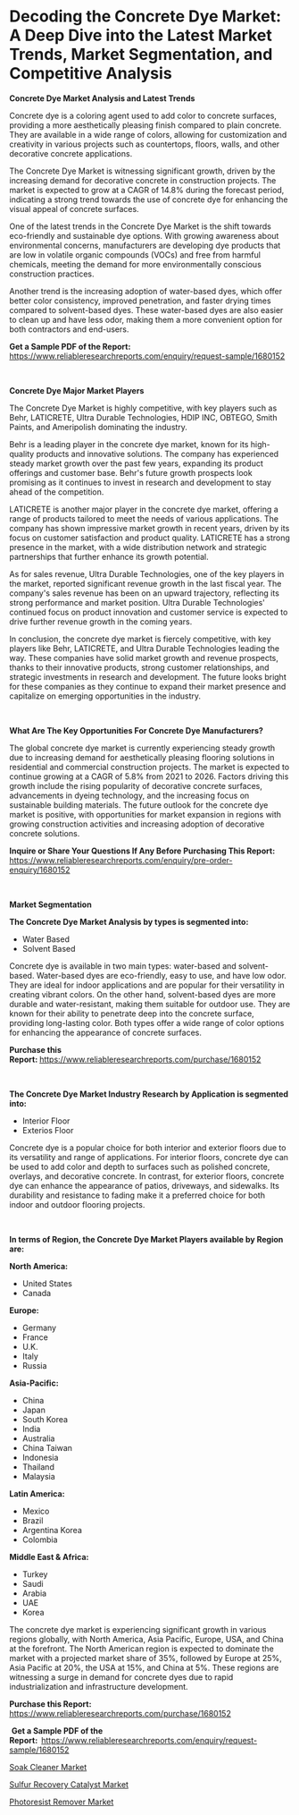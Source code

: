 <p><h1>Decoding the Concrete Dye Market: A Deep Dive into the Latest Market Trends, Market Segmentation, and Competitive Analysis</h1></p><p><strong>Concrete Dye Market Analysis and Latest Trends</strong></p>
<p><p>Concrete dye is a coloring agent used to add color to concrete surfaces, providing a more aesthetically pleasing finish compared to plain concrete. They are available in a wide range of colors, allowing for customization and creativity in various projects such as countertops, floors, walls, and other decorative concrete applications.</p><p>The Concrete Dye Market is witnessing significant growth, driven by the increasing demand for decorative concrete in construction projects. The market is expected to grow at a CAGR of 14.8% during the forecast period, indicating a strong trend towards the use of concrete dye for enhancing the visual appeal of concrete surfaces.</p><p>One of the latest trends in the Concrete Dye Market is the shift towards eco-friendly and sustainable dye options. With growing awareness about environmental concerns, manufacturers are developing dye products that are low in volatile organic compounds (VOCs) and free from harmful chemicals, meeting the demand for more environmentally conscious construction practices.</p><p>Another trend is the increasing adoption of water-based dyes, which offer better color consistency, improved penetration, and faster drying times compared to solvent-based dyes. These water-based dyes are also easier to clean up and have less odor, making them a more convenient option for both contractors and end-users.</p></p>
<p><strong>Get a Sample PDF of the Report:&nbsp;</strong> <a href="https://www.reliableresearchreports.com/enquiry/request-sample/1680152">https://www.reliableresearchreports.com/enquiry/request-sample/1680152</a></p>
<p>&nbsp;</p>
<p><strong>Concrete Dye Major Market Players</strong></p>
<p><p>The Concrete Dye Market is highly competitive, with key players such as Behr, LATICRETE, Ultra Durable Technologies, HDIP INC, OBTEGO, Smith Paints, and Ameripolish dominating the industry. </p><p>Behr is a leading player in the concrete dye market, known for its high-quality products and innovative solutions. The company has experienced steady market growth over the past few years, expanding its product offerings and customer base. Behr's future growth prospects look promising as it continues to invest in research and development to stay ahead of the competition.</p><p>LATICRETE is another major player in the concrete dye market, offering a range of products tailored to meet the needs of various applications. The company has shown impressive market growth in recent years, driven by its focus on customer satisfaction and product quality. LATICRETE has a strong presence in the market, with a wide distribution network and strategic partnerships that further enhance its growth potential.</p><p>As for sales revenue, Ultra Durable Technologies, one of the key players in the market, reported significant revenue growth in the last fiscal year. The company's sales revenue has been on an upward trajectory, reflecting its strong performance and market position. Ultra Durable Technologies' continued focus on product innovation and customer service is expected to drive further revenue growth in the coming years.</p><p>In conclusion, the concrete dye market is fiercely competitive, with key players like Behr, LATICRETE, and Ultra Durable Technologies leading the way. These companies have solid market growth and revenue prospects, thanks to their innovative products, strong customer relationships, and strategic investments in research and development. The future looks bright for these companies as they continue to expand their market presence and capitalize on emerging opportunities in the industry.</p></p>
<p>&nbsp;</p>
<p><strong>What Are The Key Opportunities For Concrete Dye Manufacturers?</strong></p>
<p><p>The global concrete dye market is currently experiencing steady growth due to increasing demand for aesthetically pleasing flooring solutions in residential and commercial construction projects. The market is expected to continue growing at a CAGR of 5.8% from 2021 to 2026. Factors driving this growth include the rising popularity of decorative concrete surfaces, advancements in dyeing technology, and the increasing focus on sustainable building materials. The future outlook for the concrete dye market is positive, with opportunities for market expansion in regions with growing construction activities and increasing adoption of decorative concrete solutions.</p></p>
<p><strong>Inquire or Share Your Questions If Any Before Purchasing This Report:</strong> <a href="https://www.reliableresearchreports.com/enquiry/pre-order-enquiry/1680152">https://www.reliableresearchreports.com/enquiry/pre-order-enquiry/1680152</a></p>
<p>&nbsp;</p>
<p><strong>Market Segmentation</strong></p>
<p><strong>The Concrete Dye Market Analysis by types is segmented into:</strong></p>
<p><ul><li>Water Based</li><li>Solvent Based</li></ul></p>
<p><p>Concrete dye is available in two main types: water-based and solvent-based. Water-based dyes are eco-friendly, easy to use, and have low odor. They are ideal for indoor applications and are popular for their versatility in creating vibrant colors. On the other hand, solvent-based dyes are more durable and water-resistant, making them suitable for outdoor use. They are known for their ability to penetrate deep into the concrete surface, providing long-lasting color. Both types offer a wide range of color options for enhancing the appearance of concrete surfaces.</p></p>
<p><strong>Purchase this Report:&nbsp;</strong><a href="https://www.reliableresearchreports.com/purchase/1680152">https://www.reliableresearchreports.com/purchase/1680152</a></p>
<p>&nbsp;</p>
<p><strong>The Concrete Dye Market Industry Research by Application is segmented into:</strong></p>
<p><ul><li>Interior Floor</li><li>Exterios Floor</li></ul></p>
<p><p>Concrete dye is a popular choice for both interior and exterior floors due to its versatility and range of applications. For interior floors, concrete dye can be used to add color and depth to surfaces such as polished concrete, overlays, and decorative concrete. In contrast, for exterior floors, concrete dye can enhance the appearance of patios, driveways, and sidewalks. Its durability and resistance to fading make it a preferred choice for both indoor and outdoor flooring projects.</p></p>
<p>&nbsp;</p>
<p><strong>In terms of Region, the Concrete Dye Market Players available by Region are:</strong></p>
<p>
    <p> <strong> North America: </strong>
        <ul>
            <li>United States</li>
            <li>Canada</li>
        </ul>
        </p> 
    <p> <strong> Europe: </strong>
        <ul>
            <li>Germany</li>
            <li>France</li>
            <li>U.K.</li>
            <li>Italy</li>
            <li>Russia</li>
        </ul>
        </p> 
    <p> <strong> Asia-Pacific: </strong>
        <ul>
            <li>China</li>
            <li>Japan</li>
            <li>South Korea</li>
            <li>India</li>
            <li>Australia</li>
            <li>China Taiwan</li>
            <li>Indonesia</li>
            <li>Thailand</li>
            <li>Malaysia</li>
        </ul>
        </p> 
    <p> <strong> Latin America: </strong>
        <ul>
            <li>Mexico</li>
            <li>Brazil</li>
            <li>Argentina Korea</li>
            <li>Colombia</li>
        </ul>
        </p> 
    <p> <strong> Middle East & Africa: </strong>
        <ul>
            <li>Turkey</li>
            <li>Saudi</li>
            <li>Arabia</li>
            <li>UAE</li>
            <li>Korea</li>
        </ul>
    </p>
    </p>
<p><p>The concrete dye market is experiencing significant growth in various regions globally, with North America, Asia Pacific, Europe, USA, and China at the forefront. The North American region is expected to dominate the market with a projected market share of 35%, followed by Europe at 25%, Asia Pacific at 20%, the USA at 15%, and China at 5%. These regions are witnessing a surge in demand for concrete dyes due to rapid industrialization and infrastructure development.</p></p>
<p><strong>Purchase this Report: </strong><a href="https://www.reliableresearchreports.com/purchase/1680152">https://www.reliableresearchreports.com/purchase/1680152</a></p>
<p>&nbsp;<strong>Get a Sample PDF of the Report:&nbsp;&nbsp;</strong><a href="https://www.reliableresearchreports.com/enquiry/request-sample/1680152">https://www.reliableresearchreports.com/enquiry/request-sample/1680152</a></p>
<p><strong></strong></p>
<p><p><a href="https://github.com/dimitrishawkinswaynenp91rgz/Market-Research-Report-List-1/blob/main/soak-cleaner-market.md">Soak Cleaner Market</a></p><p><a href="https://github.com/changoleonlaverguenzanoexiste/Market-Research-Report-List-2/blob/main/sulfur-recovery-catalyst-market.md">Sulfur Recovery Catalyst Market</a></p><p><a href="https://github.com/danielneavesallisons03mba/Market-Research-Report-List-1/blob/main/photoresist-remover-market.md">Photoresist Remover Market</a></p></p>